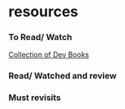 # resources

### To Read/ Watch

[Collection of Dev Books](https://arc.net/l/quote/xdoebkgg)

### Read/ Watched and review

### Must revisits
